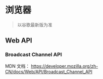 # 浏览器
> 以谷歌最新版为准
## Web API

### Broadcast Channel API
MDN 文档： https://developer.mozilla.org/zh-CN/docs/Web/API/Broadcast_Channel_API